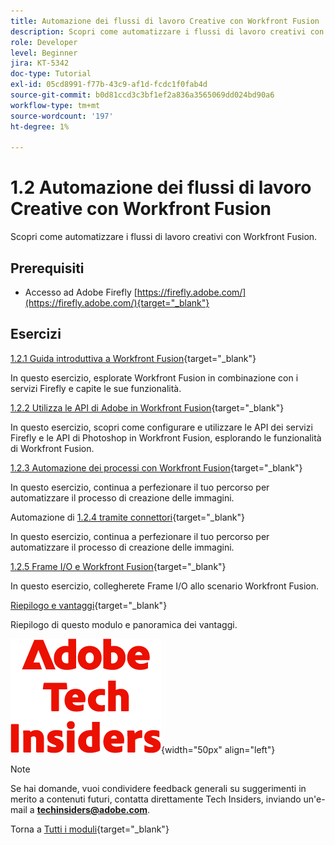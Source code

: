 ```yaml
---
title: Automazione dei flussi di lavoro Creative con Workfront Fusion
description: Scopri come automatizzare i flussi di lavoro creativi con Workfront Fusion
role: Developer
level: Beginner
jira: KT-5342
doc-type: Tutorial
exl-id: 05cd8991-f77b-43c9-af1d-fcdc1f0fab4d
source-git-commit: b0d81ccd3c3bf1ef2a836a3565069dd024bd90a6
workflow-type: tm+mt
source-wordcount: '197'
ht-degree: 1%

---
```


# 1.2 Automazione dei flussi di lavoro Creative con Workfront Fusion

Scopri come automatizzare i flussi di lavoro creativi con Workfront Fusion.

## Prerequisiti

- Accesso ad Adobe Firefly [https://firefly.adobe.com/](https://firefly.adobe.com/){target="_blank"}

## Esercizi

[1.2.1 Guida introduttiva a Workfront Fusion](./ex1.md){target="_blank"}

In questo esercizio, esplorate Workfront Fusion in combinazione con i servizi Firefly e capite le sue funzionalità.

[1.2.2 Utilizza le API di Adobe in Workfront Fusion](./ex2.md){target="_blank"}

In questo esercizio, scopri come configurare e utilizzare le API dei servizi Firefly e le API di Photoshop in Workfront Fusion, esplorando le funzionalità di Workfront Fusion.

[1.2.3 Automazione dei processi con Workfront Fusion](./ex3.md){target="_blank"}

In questo esercizio, continua a perfezionare il tuo percorso per automatizzare il processo di creazione delle immagini.

Automazione di [1.2.4 tramite connettori](./ex4.md){target="_blank"}

In questo esercizio, continua a perfezionare il tuo percorso per automatizzare il processo di creazione delle immagini.

[1.2.5 Frame I/O e Workfront Fusion](./ex5.md){target="_blank"}

In questo esercizio, collegherete Frame I/O allo scenario Workfront Fusion.

[Riepilogo e vantaggi](./summary.md){target="_blank"}

Riepilogo di questo modulo e panoramica dei vantaggi.

![Informazioni tecniche](./../../../assets/images/techinsiders.png){width="50px" align="left"}

>[!NOTE]
>
>Se hai domande, vuoi condividere feedback generali su suggerimenti in merito a contenuti futuri, contatta direttamente Tech Insiders, inviando un&#39;e-mail a **techinsiders@adobe.com**.

Torna a [Tutti i moduli](../../../overview.md){target="_blank"}
